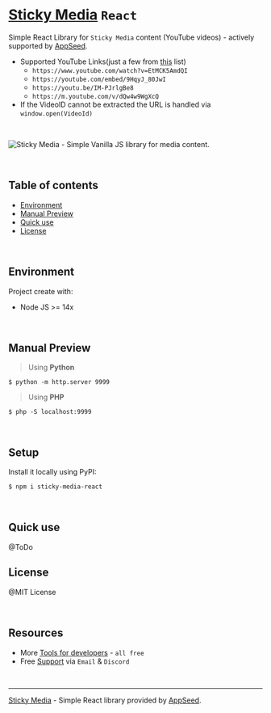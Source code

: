 # [Sticky Media](https://github.com/app-generator/sticky-media-react) `React`

Simple React Library for `Sticky Media` content (YouTube videos) - actively supported by [AppSeed](https://appseed.us/).

- Supported YouTube Links(just a few from [this](https://gist.github.com/rodrigoborgesdeoliveira/987683cfbfcc8d800192da1e73adc486) list)
  - `https://www.youtube.com/watch?v=EtMCK5AmdQI`
  - `https://youtube.com/embed/9HqyJ_80JwI`
  - `https://youtu.be/IM-PJrlgBe8`
  - `https://m.youtube.com/v/dQw4w9WgXcQ`
- If the VideoID cannot be extracted the URL is handled via `window.open(VideoId)`

<br />

![Sticky Media - Simple Vanilla JS library for media content.](https://user-images.githubusercontent.com/51070104/219113563-1b00882d-1501-4ea4-b81c-f64ab99dfec2.jpg)

<br />

## Table of contents

- [Environment](#environment)
- [Manual Preview](#manual-preview)
- [Quick use](#quick-use)
- [License](#license)

<br />

## Environment

Project create with:

- Node JS >= 14x

<br />

## Manual Preview 

> Using **Python** 

`$ python -m http.server 9999`

> Using **PHP**

`$ php -S localhost:9999`

<br />

## Setup

Install it locally using PyPI:

```bash
$ npm i sticky-media-react
```

<br />

## Quick use

@ToDo

## License

@MIT License

<br />

## Resources 

- More [Tools for developers](https://appseed.us/developer-tools/) - `all free`
- Free [Support](https://appseed.us/support/) via `Email` & `Discord`

<br />

---
[Sticky Media](https://github.com/app-generator/sticky-media-react) - Simple React library provided by [AppSeed](https://appseed.us).
